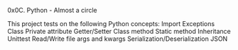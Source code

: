 0x0C. Python - Almost a circle

This project tests on the following Python concepts:
Import
Exceptions
Class
Private attribute
Getter/Setter
Class method
Static method
Inheritance
Unittest
Read/Write file
args and kwargs
Serialization/Deserialization
JSON
